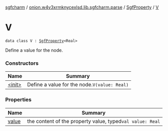 [sgfcharm](../../../index.md) / [onion.w4v3xrmknycexlsd.lib.sgfcharm.parse](../../index.md) / [SgfProperty](../index.md) / [V](./index.md)

# V

`data class V : `[`SgfProperty`](../index.md)`<Real>`

Define a value for the node.

### Constructors

| Name | Summary |
|---|---|
| [&lt;init&gt;](-init-.md) | Define a value for the node.`V(value: Real)` |

### Properties

| Name | Summary |
|---|---|
| [value](value.md) | the content of the property value, typed`val value: Real` |
